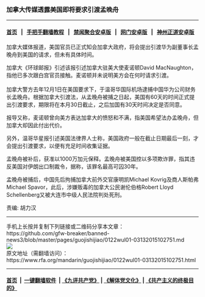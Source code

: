 ### 加拿大传媒透露美国即将要求引渡孟晚舟
------------------------

#### [首页](https://github.com/gfw-breaker/banned-news3/blob/master/README.md) &nbsp;&nbsp;|&nbsp;&nbsp; [手把手翻墙教程](https://github.com/gfw-breaker/guides/wiki) &nbsp;&nbsp;|&nbsp;&nbsp; [禁闻聚合安卓版](https://github.com/gfw-breaker/bn-android) &nbsp;&nbsp;|&nbsp;&nbsp; [网门安卓版](https://github.com/oGate2/oGate) &nbsp;&nbsp;|&nbsp;&nbsp; [神州正道安卓版](https://github.com/SzzdOgate/update) 



<div id="storytext">
 <div>
  <div class="slot_header">
  </div>
 </div>
 <p>
  加拿大媒体报道，美国官员已正式知会加拿大政府，将会提出引渡华为副董事长孟晚舟到美国的请求，但未有具体时间。
 </p>
 <p>
  加拿大《环球邮报》引述该报引述加拿大驻美大使麦诺顿David MacNaughton，指他已多次跟白宫官员接触。麦诺顿并未说明美方会在何时请求引渡。
  <br/>
  <br/>
  加拿大警方去年12月1日在美国要求下，于温哥华国际机场逮捕中国华为公司财务长孟晚舟。根据加拿大引渡法，从孟晚舟被捕之日起，美国有60天的时间正式提出引渡要求，期限将在本月30日截止，之后加国有30天时间决定是否同意。
 </p>
 <p class="u02q31-0">
  报导又称，麦诺顿曾向美方表达加拿大的愤怒和不满，指美国希望法办孟晚舟，但加拿大却因此付出代价。
 </p>
 <p class="u02q31-0">
  另外，温哥华星报引述美国法律界人士称，美国政府一般在截止日期最后一刻，才会提出引渡要求，以便有充足时间收集证据。
 </p>
 <p class="u02q31-0">
  孟晚舟被补后，获准以1000万加元保释。孟晚舟被美国控以多项欺诈罪，指其违反美国对伊朗出口制裁令，据称，该罪名最高可囚30年。
 </p>
 <p class="u02q31-0">
  孟晚舟被捕后，中国先后拘捕加拿大前外交官康明凯Michael Kovrig及商人斯帕弗Michael Spavor，此后，涉嫌贩毒的加拿大公民谢伦伯格Robert Lloyd Schellenberg又被大连市中级人民法院判处死刑。
 </p>
 <p class="u02q31-0">
 </p>
 <p class="u02q31-0">
  责编: 胡力汉
 </p>
</div>

<hr/>
手机上长按并复制下列链接或二维码分享本文章：<br/>
https://github.com/gfw-breaker/banned-news3/blob/master/pages/guojishijiao/0122wul01-03132015102751.md <br/>
<a href='https://github.com/gfw-breaker/banned-news3/blob/master/pages/guojishijiao/0122wul01-03132015102751.md'><img src='https://github.com/gfw-breaker/banned-news3/blob/master/pages/guojishijiao/0122wul01-03132015102751.md.png'/></a> <br/>
原文地址（需翻墙访问）：https://www.rfa.org/mandarin/guojishijiao/0122wul01-03132015102751.html


------------------------
#### [首页](https://github.com/gfw-breaker/banned-news3/blob/master/README.md) &nbsp;|&nbsp; [一键翻墙软件](https://github.com/gfw-breaker/nogfw/blob/master/README.md) &nbsp;| [《九评共产党》](https://github.com/gfw-breaker/9ping.md/blob/master/README.md#九评之一评共产党是什么) | [《解体党文化》](https://github.com/gfw-breaker/jtdwh.md/blob/master/README.md) | [《共产主义的终极目的》](https://github.com/gfw-breaker/gczydzjmd.md/blob/master/README.md)

